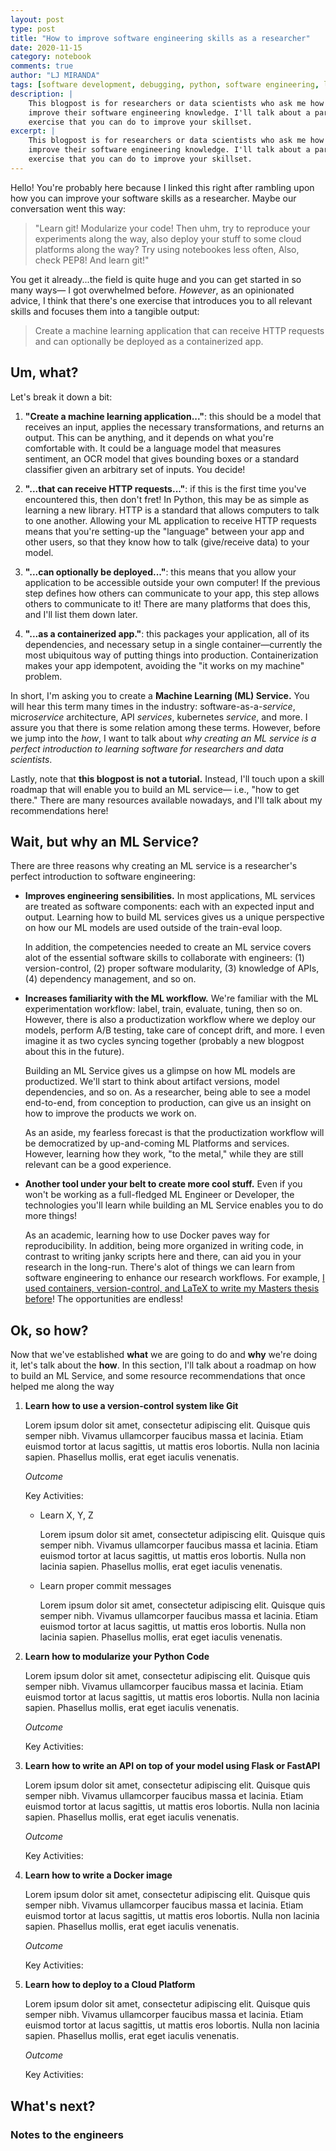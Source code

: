 ```yaml
---
layout: post
type: post
title: "How to improve software engineering skills as a researcher"
date: 2020-11-15
category: notebook
comments: true
author: "LJ MIRANDA"
tags: [software development, debugging, python, software engineering, life]
description: |
    This blogpost is for researchers or data scientists who ask me how to
    improve their software engineering knowledge. I'll talk about a particular
    exercise that you can do to improve your skillset.
excerpt: |
    This blogpost is for researchers or data scientists who ask me how to
    improve their software engineering knowledge. I'll talk about a particular
    exercise that you can do to improve your skillset.
---
```



Hello! You're probably here because I linked this right after rambling upon how
you can improve your software skills as a researcher. Maybe our conversation
went this way:

<!-- illustrate this instead?? -->

> "Learn git! Modularize your code! Then uhm, try to reproduce your
> experiments along the way, also deploy your stuff to some cloud platforms
> along the way? Try using notebookes less often, Also, check PEP8! And learn git!"

You get it already...the field is quite huge and you can get started in so many
ways&mdash; I got overwhelmed before. *However*, as an opinionated
advice, I think that there's one exercise that introduces you to all 
relevant skills and focuses them into a tangible output:

> Create a machine learning application that can receive HTTP requests
> and can optionally be deployed as a containerized app.

## Um, what?

Let's break it down a bit:

1. **"Create a machine learning application..."**: this should be a model that
    receives an input, applies the necessary transformations, and returns an
    output. This can be anything, and it depends on what you're comfortable
    with. It could be a language model that measures sentiment, an OCR model
    that gives bounding boxes or a standard classifier given an arbitrary set of
    inputs. You decide! 

2. **"...that can receive HTTP requests..."**: if this is the first time you've
    encountered this, then don't fret! In Python, this may be as simple as
    learning a new library. HTTP is a standard that allows computers to talk to
    one another. Allowing your ML application to receive HTTP requests means
    that you're setting-up the "language" between your app and other
    users, so that they know how to talk (give/receive data) to your model.

3. **"...can optionally be deployed..."**: this means that you allow your
    application to be accessible outside your own computer! If the previous
    step defines how others can communicate to your app, this step allows
    others to communicate to it! There are many platforms that does this, and
    I'll list them down later.

4. **"...as a containerized app."**: this packages your application, all of its
   dependencies, and necessary setup in a single container&mdash;currently the
   most ubiquitous way of putting things into production. Containerization
   makes your app idempotent, avoiding the "it works on my machine" problem.

<!-- show the final product in illustration form: a fully-fledged machine -->

In short, I'm asking you to create a **Machine Learning (ML) Service.** You
will hear this term many times in the industry: software-as-a-*service*,
micro*service* architecture, API *services*, kubernetes *service*, and more. I assure
you that there is some relation among these terms. However, before we jump into
the *how*, I want to talk about *why creating an ML service is a perfect
introduction to learning software for researchers and data scientists*.

Lastly, note that **this blogpost is not a tutorial.** Instead, I'll touch upon
a skill roadmap that will enable you to build an ML service&mdash; i.e., "how
to get there." There are many resources available nowadays, and I'll talk about
my recommendations here!

## Wait, but why an ML Service?

There are three reasons why creating an  ML service is a researcher's perfect
introduction to software engineering:

* **Improves engineering sensibilities.** In most applications, ML services
    are treated as software components: each with an expected input and
    output. Learning how to build ML services gives us a unique perspective on
    how our ML models are used outside of the train-eval loop. 

    In addition, the competencies needed to create an ML service covers alot of the
    essential software skills to collaborate with engineers: (1)
    version-control, (2) proper software modularity, (3) knowledge of APIs, (4)
    dependency management, and so on. 

    <!-- Illustration here? -->
* **Increases familiarity with the ML workflow.** We're familiar with the ML
    experimentation workflow: label, train, evaluate, tuning, then so on. However,
    there is also a productization workflow where we deploy our models, perform
    A/B testing, take care of concept drift, and more. I even imagine it as two
    cycles syncing together (probably a new blogpost about this in the future).

    <!-- Illustration of a workflow here -->
    Building an ML Service gives us a glimpse on how ML models are productized. 
    We'll start to think about artifact versions, model dependencies, and
    so on. As a researcher, being able to see a model end-to-end, from
    conception to production, can give us an insight on how to improve the
    products we work on.

    As an aside, my fearless forecast is that the productization workflow will
    be democratized by up-and-coming ML Platforms and services. However,
    learning how they work, "to the metal," while they are still relevant can be
    a good experience.
* **Another tool under your belt to create more cool stuff.** Even if you won't
    be working as a full-fledged ML Engineer or Developer, the technologies
    you'll learn while building an ML Service enables you to do more things!

    As an academic, learning how to use Docker paves way for reproducibility.
    In addition, being more organized in writing code, in contrast to writing
    janky scripts here and there, can aid you in your research in the long-run.
    There's alot of things we can learn from software engineering to enhance
    our research workflows. For example, [I used containers, version-control,
    and LaTeX to write my Masters thesis before](http://localhost:4000/notebook/2018/02/04/continuous-integration-for-latex/)! The opportunities are endless!

    <!-- Illustration of a person with a toolbox here -->

## Ok, so how?

Now that we've established **what** we are going to do and **why** we're doing
it, let's talk about the **how**. In this section, I'll talk about a roadmap on
how to build an ML Service, and some resource recommendations that once helped
me along the way

1. **Learn how to use a version-control system like Git**

    Lorem ipsum dolor sit amet, consectetur adipiscing elit. Quisque quis semper
    nibh. Vivamus ullamcorper faucibus massa et lacinia. Etiam euismod tortor at
    lacus sagittis, ut mattis eros lobortis. Nulla non lacinia sapien. Phasellus
    mollis, erat eget iaculis venenatis.

    *Outcome*

    Key Activities:

    - Learn X, Y, Z

        Lorem ipsum dolor sit amet, consectetur adipiscing elit. Quisque quis semper
        nibh. Vivamus ullamcorper faucibus massa et lacinia. Etiam euismod tortor at
        lacus sagittis, ut mattis eros lobortis. Nulla non lacinia sapien. Phasellus
        mollis, erat eget iaculis venenatis.

    - Learn proper commit messages
        
        Lorem ipsum dolor sit amet, consectetur adipiscing elit. Quisque quis semper
        nibh. Vivamus ullamcorper faucibus massa et lacinia. Etiam euismod tortor at
        lacus sagittis, ut mattis eros lobortis. Nulla non lacinia sapien. Phasellus
        mollis, erat eget iaculis venenatis.

2. **Learn how to modularize your Python Code**

    Lorem ipsum dolor sit amet, consectetur adipiscing elit. Quisque quis semper
    nibh. Vivamus ullamcorper faucibus massa et lacinia. Etiam euismod tortor at
    lacus sagittis, ut mattis eros lobortis. Nulla non lacinia sapien. Phasellus
    mollis, erat eget iaculis venenatis.

    *Outcome*

    Key Activities:

3. **Learn how to write an API on top of your model using Flask or FastAPI**

    Lorem ipsum dolor sit amet, consectetur adipiscing elit. Quisque quis semper
    nibh. Vivamus ullamcorper faucibus massa et lacinia. Etiam euismod tortor at
    lacus sagittis, ut mattis eros lobortis. Nulla non lacinia sapien. Phasellus
    mollis, erat eget iaculis venenatis.

    *Outcome*

    Key Activities:

4. **Learn how to write a Docker image**

    Lorem ipsum dolor sit amet, consectetur adipiscing elit. Quisque quis semper
    nibh. Vivamus ullamcorper faucibus massa et lacinia. Etiam euismod tortor at
    lacus sagittis, ut mattis eros lobortis. Nulla non lacinia sapien. Phasellus
    mollis, erat eget iaculis venenatis.

    *Outcome*

    Key Activities:

5. **Learn how to deploy to a Cloud Platform**

    Lorem ipsum dolor sit amet, consectetur adipiscing elit. Quisque quis semper
    nibh. Vivamus ullamcorper faucibus massa et lacinia. Etiam euismod tortor at
    lacus sagittis, ut mattis eros lobortis. Nulla non lacinia sapien. Phasellus
    mollis, erat eget iaculis venenatis.

    *Outcome*

    Key Activities:

<!-- this is the how, when illustrating these things, build-up the "final
machine" -->
<!-- for each point, write down what should they learn or the activities that
they should do + relevant resources: in learn git {learn
proper commit messages, learn git flow, etc.} -->

<!-- learn git => learn the tools -->
<!-- learn how to modularize your code => show that the components now look
better -->
<!-- learn flask => an interface for the machine -->
<!-- learn docker => the "frame" or the common interface into which these
things will fit in -->



## What's next?

<!-- if they enjoyed this, they can now do a lot of things: deployment,
devops,e tc. --> 
<!-- maybe there's an illustrative component for each? -->
<!-- more ways to improve the app -->

### Notes to the engineers

<!-- they're definitely making a containerized web server -->
